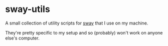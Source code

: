 # sway-utils

A small collection of utility scripts for [sway] that I use on my machine.

They're pretty specific to my setup and so (probably) won't work on anyone else's computer.

[sway]: https://github.com/swaywm/sway
